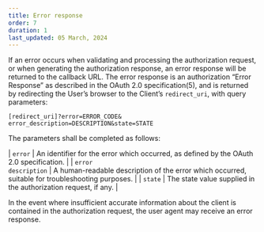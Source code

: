 ```yaml
---
title: Error response
order: 7
duration: 1
last_updated: 05 March, 2024
---
```


If an error occurs when validating and processing the authorization request, or when generating the authorization response, an error response will be returned to the callback URL. The error response is an authorization “Error Response” as described in the OAuth 2.0 specification(5), and is returned by redirecting the User’s browser to the Client’s <code>redirect_uri</code>, with query parameters:

```
[redirect_uri]?error=ERROR_CODE&
error_description=DESCRIPTION&state=STATE
```

The parameters shall be completed as follows:

| <code>error</code> | An identifier for the error which occurred, as defined by the OAuth 2.0 specification. |
| <code>error description</code> | A human-readable description of the error which occurred, suitable for troubleshooting purposes.   |
| <code>state</code> | The state value supplied in the authorization request, if any. |

In the event where insufficient accurate information about the client is contained in the authorization request, the user agent may receive an error response. 
